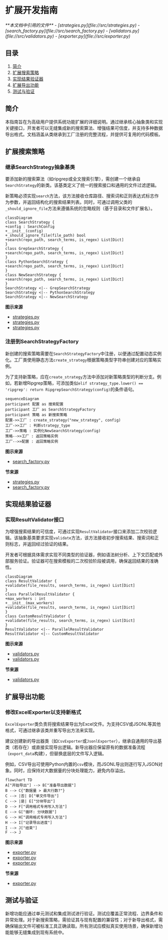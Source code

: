 # 扩展开发指南

<cite>
**本文档中引用的文件**
- [strategies.py](file://src/strategies.py)
- [search_factory.py](file://src/search_factory.py)
- [validators.py](file://src/validators.py)
- [exporter.py](file://src/exporter.py)
</cite>

## 目录
1. [简介](#简介)
2. [扩展搜索策略](#扩展搜索策略)
3. [实现结果验证器](#实现结果验证器)
4. [扩展导出功能](#扩展导出功能)
5. [测试与验证](#测试与验证)

## 简介
本指南旨在为高级用户提供系统功能扩展的详细说明。通过继承核心抽象类和实现关键接口，开发者可以无缝集成新的搜索算法、增强结果可信度，并支持多种数据导出格式。文档涵盖从类继承到工厂注册的完整流程，并提供可复用的代码模板。

## 扩展搜索策略

### 继承SearchStrategy抽象基类
要添加新的搜索算法（如ripgrep或全文搜索引擎），需创建一个继承自`SearchStrategy`的新类。该基类定义了统一的搜索接口和通用的文件过滤逻辑。

新策略必须实现`search`方法，该方法接收仓库路径、搜索词和正则表达式标志作为参数，并返回结构化的搜索结果列表。同时，可通过调用父类的`_should_ignore_file`方法来遵循系统的忽略规则（基于目录和文件扩展名）。

```mermaid
classDiagram
class SearchStrategy {
+config : SearchConfig
+__init__(config)
+_should_ignore_file(file_path) bool
+search(repo_path, search_terms, is_regex) List[Dict]
}
class GrepSearchStrategy {
+search(repo_path, search_terms, is_regex) List[Dict]
}
class PythonSearchStrategy {
+search(repo_path, search_terms, is_regex) List[Dict]
}
class NewSearchStrategy {
+search(repo_path, search_terms, is_regex) List[Dict]
}
SearchStrategy <|-- GrepSearchStrategy
SearchStrategy <|-- PythonSearchStrategy
SearchStrategy <|-- NewSearchStrategy
```

**图示来源**
- [strategies.py](file://src/strategies.py#L18-L70)
- [strategies.py](file://src/strategies.py#L73-L171)
- [strategies.py](file://src/strategies.py#L174-L232)

### 注册到SearchStrategyFactory
新创建的搜索策略需要在`SearchStrategyFactory`中注册，以便通过配置动态实例化。工厂类使用静态方法`create_strategy`根据策略类型字符串创建对应的策略实例。

为了支持新策略，应在`create_strategy`方法中添加对新策略类型的判断分支。例如，若新增Ripgrep策略，可添加类似`elif strategy_type.lower() == 'ripgrep': return RipgrepSearchStrategy(config)`的条件语句。

```mermaid
sequenceDiagram
participant 配置 as 搜索配置
participant 工厂 as SearchStrategyFactory
participant 策略 as 新搜索策略
配置->>工厂 : create_strategy("new_strategy", config)
工厂->>工厂 : 判断strategy_type
工厂->>策略 : 实例化NewSearchStrategy(config)
策略-->>工厂 : 返回策略实例
工厂-->>配置 : 返回策略实例
```

**图示来源**
- [search_factory.py](file://src/search_factory.py#L14-L51)

**节来源**
- [strategies.py](file://src/strategies.py#L18-L70)
- [search_factory.py](file://src/search_factory.py#L14-L51)

## 实现结果验证器

### 实现ResultValidator接口
为增强搜索结果的可信度，可通过实现`ResultValidator`接口来添加二次校验逻辑。该抽象基类要求实现`validate`方法，该方法接收初步搜索结果、搜索词和正则标志，并返回经过验证的结果。

开发者可根据具体需求实现不同类型的验证器，例如语法树分析、上下文匹配或外部服务验证。验证器可在搜索模板的二次校验阶段被调用，确保返回结果的准确性。

```mermaid
classDiagram
class ResultValidator {
+validate(file_results, search_terms, is_regex) List[Dict]
}
class ParallelResultValidator {
+max_workers : int
+__init__(max_workers)
+validate(file_results, search_terms, is_regex) List[Dict]
}
class CustomResultValidator {
+validate(file_results, search_terms, is_regex) List[Dict]
}
ResultValidator <|-- ParallelResultValidator
ResultValidator <|-- CustomResultValidator
```

**图示来源**
- [validators.py](file://src/validators.py#L13-L29)
- [validators.py](file://src/validators.py#L32-L50)

**节来源**
- [validators.py](file://src/validators.py#L13-L50)

## 扩展导出功能

### 修改ExcelExporter以支持新格式
`ExcelExporter`类负责将搜索结果导出为Excel文件。为支持CSV或JSONL等其他格式，可通过继承该类并重写导出方法来实现。

建议创建新的导出器类（如`CsvExporter`或`JsonlExporter`），继承自通用的导出基类（若存在）或直接实现导出逻辑。新导出器应保留原有的数据准备流程（`export_data`构建），但替换底层的文件写入逻辑。

例如，CSV导出可使用Python内置的`csv`模块，而JSONL导出则逐行写入JSON对象。同时，应保持对大数据量的分块处理能力，避免内存溢出。

```mermaid
flowchart TD
A["开始导出"] --> B["准备导出数据"]
B --> C{"数据量 > 最大行数?"}
C --> |否| D["单文件导出"]
C --> |是| E["分块导出"]
D --> F["调用格式专用写入方法"]
E --> G["循环: 分块数据"]
G --> H["调用格式专用写入方法"]
H --> I["记录导出进度"]
I --> J["结束"]
F --> J
```

**图示来源**
- [exporter.py](file://src/exporter.py#L20-L57)
- [exporter.py](file://src/exporter.py#L59-L77)
- [exporter.py](file://src/exporter.py#L79-L120)

**节来源**
- [exporter.py](file://src/exporter.py#L15-L149)

## 测试与验证
新增功能应通过单元测试和集成测试进行验证。测试应覆盖正常流程、边界条件和异常处理。对于新搜索策略，需验证其与现有配置的兼容性；对于新导出格式，需确保输出文件可被标准工具正确读取。所有测试应模拟真实使用场景，确保新增功能能够无缝集成到现有系统中。